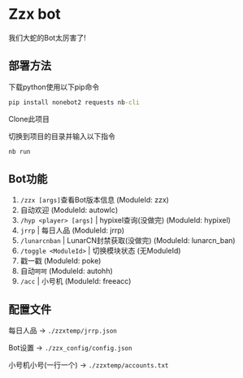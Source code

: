 # Zzx bot

我们大蛇的Bot太厉害了!

## 部署方法

下载python使用以下pip命令

```bat
pip install nonebot2 requests nb-cli
```

Clone此项目

切换到项目的目录并输入以下指令

```bat
nb run
```

## Bot功能

1. `/zzx [args]`查看Bot版本信息 (ModuleId: zzx)
2. 自动欢迎 (ModuleId: autowlc)
3. `/hyp <player> [args]` | hypixel查询(没做完) (ModuleId: hypixel)
4. `jrrp` | 每日人品 (ModuleId: jrrp)
5. `/lunarcnban` | LunarCN封禁获取(没做完) (ModuleId: lunarcn_ban)
6. `/toggle <ModuleId>` | 切换模块状态 (无ModuleId)
7. 戳一戳 (ModuleId: poke)
8. 自动`呵呵` (ModuleId: autohh)
9. `/acc` | 小号机 (ModuleId: freeacc)

## 配置文件

每日人品 -> `./zzxtemp/jrrp.json`

Bot设置 -> `./zzx_config/config.json`

小号机小号(一行一个) -> `./zzxtemp/accounts.txt`
